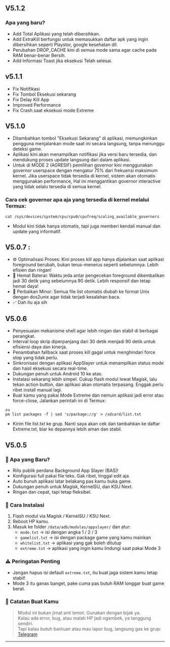 ## V5.1.2
### Apa yang baru?
- Add Total Aplikasi yang telah dibersihkan.
- Add ExtraKill berfungsi untuk memasukkan daftar apk yang ingin dibersihkan seperti Playstor, google kesehatan dll.
- Perubahan DROP_CACHE kini di semua mode sama agar cache pada RAM benar-benar Bersih.
- Add Informasi Toast jika eksekusi Telah selesai.

## v5.1.1
- Fix Notifikasi 
- Fix Tombol Eksekusi sekarang 
- Fix Delay Kill App
- Improved Performance 
- Fix Crash saat eksekusi mode Extreme

## V5.1.0
- Ditambahkan tombol "Eksekusi Sekarang" di aplikasi, memungkinkan pengguna menjalankan mode saat ini secara langsung, tanpa menunggu deteksi game.
- Aplikasi kini akan menampilkan notifikasi jika versi baru tersedia, dan mendukung proses update langsung dari dalam aplikasi.
- Untuk di MODE 2 (AGRESIF) pemilihan governor kini menggunakan governor userspace dengan mengatur 75% dari frekuensi maksimum kernel. Jika userspace tidak tersedia di kernel, sistem akan otomatis menggunakan performance, 
Hal ini menggantikan governor interactive yang tidak selalu tersedia di semua kernel.
### Cara cek governor apa aja yang tersedia di kernel melalui Termux:
```
cat /sys/devices/system/cpu/cpu0/cpufreq/scaling_available_governors
```
- Modul kini tidak hanya otomatis, tapi juga memberi kendali manual dan update yang informatif.

## V5.0.7 :
- ⚙️ Optimalisasi Proses:
Kini proses kill app hanya dijalankan saat aplikasi foreground berubah, bukan terus-menerus seperti sebelumnya. Lebih efisien dan ringan!
- 🔋 Hemat Baterai:
Waktu jeda antar pengecekan foreground dikembalikan jadi 30 detik yang sebelumnya 90 detik. Lebih responsif dan tetap hemat daya!
- 🧹 Perbaikan Minor:
Semua file list otomatis diubah ke format Unix dengan dos2unix agar tidak terjadi kesalahan baca.
- ✅ Dah itu aja sih

## V5.0.6
- Penyesuaian mekanisme shell agar lebih ringan dan stabil di berbagai perangkat.
- Interval loop skrip diperpanjang dari 30 detik menjadi 90 detik untuk efisiensi daya dan kinerja.
- Penambahan fallback saat proses kill gagal untuk menghindari force stop yang tidak perlu.
- Sinkronisasi dengan aplikasi AppSlayer untuk menampilkan status mode dan hasil eksekusi secara real-time.
- Dukungan penuh untuk Android 10 ke atas.
- Instalasi sekarang lebih simpel. Cukup flash modul lewat Magisk, lalu tekan action button, dan aplikasi akan otomatis terpasang. Enggak perlu ribet install manual lagi.
- Buat kamu yang pakai Mode Extreme dan nemuin aplikasi jadi error atau force-close, Jalankan perintah ini di Termux:
```
su
pm list packages -f | sed 's/package://g' > /sdcard/list.txt
```
- Kirim file list.txt ke grup. Nanti saya akan cek dan tambahkan ke daftar Extreme.txt, biar ke depannya lebih aman dan stabil.

## V5.0.5
### 🎉 Apa yang Baru?
- Rilis publik perdana Background App Slayer (BAS)!
- Konfigurasi full pakai file teks. Gak ribet, tinggal edit aja.
- Auto bunuh aplikasi latar belakang pas kamu buka game.
- Dukungan penuh untuk Magisk, KernelSU, dan KSU Next.
- Ringan dan cepat, tapi tetap fleksibel.

### 🔧 Cara Instalasi
1. Flash modul via Magisk / KernelSU / KSU Next.
2. Reboot HP kamu.
3. Masuk ke folder `/data/adb/modules/appslayer/` dan atur:
   - `mode.txt` → isi dengan angka 1 / 2 / 3
   - `gamelist.txt` → isi dengan package game yang kamu mainkan
   - `whitelist.txt` → aplikasi yang gak boleh ditutup
   - `extreme.txt` → aplikasi yang ingin kamu lindungi saat pakai Mode 3

### ⚠️ Peringatan Penting
- Jangan hapus isi default `extreme.txt`, itu buat jaga sistem kamu tetap stabil!
- Mode 3 itu ganas banget, pake cuma pas butuh RAM longgar buat game berat.

### 🧠 Catatan Buat Kamu
> Modul ini bukan jimat anti lemot. Gunakan dengan bijak ya.  
> Kalau ada error, bug, atau malah HP jadi ngambek, ya tanggung sendiri.  
> Tapi kalau butuh bantuan atau mau lapor bug, langsung gas ke grup: [Telegram](https://t.me/unknuwprojects)

--- 
